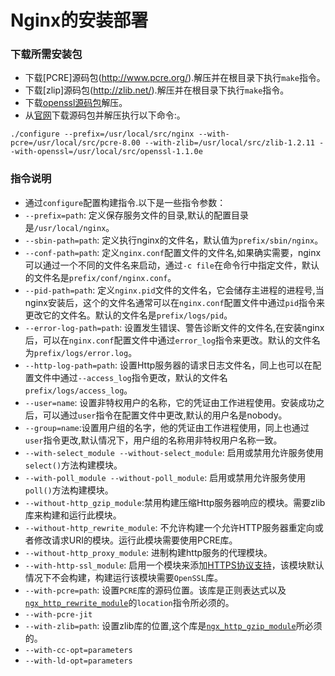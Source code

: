# Nginx的安装部署    

### 下载所需安装包    
- 下载[PCRE]源码包(http://www.pcre.org/).解压并在根目录下执行`make`指令。
- 下载[zlip]源码包(http://zlib.net/).解压并在根目录下执行`make`指令。
- 下载[openssl源码包](https://www.openssl.org/source/)解压。
- 从[官网](http://nginx.org/)下载源码包并解压执行以下命令:。

```
./configure --prefix=/usr/local/src/nginx --with-pcre=/usr/local/src/pcre-8.00 --with-zlib=/usr/local/src/zlib-1.2.11 --with-openssl=/usr/local/src/openssl-1.1.0e
```
### 指令说明        
- 通过`configure`配置构建指令.以下是一些指令参数：
- `--prefix=path`: 定义保存服务文件的目录,默认的配置目录是`/usr/local/nginx`。
- `--sbin-path=path`: 定义执行nginx的文件名，默认值为`prefix/sbin/nginx`。
- `--conf-path=path`: 定义`nginx.conf`配置文件的文件名,如果确实需要，nginx可以通过一个不同的文件名来启动，通过`-c file`在命令行中指定文件，默认的文件名是`prefix/conf/nginx.conf`。   
- `--pid-path=path`: 定义`nginx.pid`文件的文件名，它会储存主进程的进程号,当nginx安装后，这个的文件名通常可以在`nginx.conf`配置文件中通过`pid`指令来更改它的文件名。默认的文件名是`prefix/logs/pid`。    
- `--error-log-path=path`: 设置发生错误、警告诊断文件的文件名,在安装nginx后，可以在`nginx.conf`配置文件中通过`error_log`指令来更改。默认的文件名为`prefix/logs/error.log`。    
- `--http-log-path=path`: 设置Http服务器的请求日志文件名，同上也可以在配置文件中通过`--access_log`指令更改，默认的文件名`prefix/logs/access_log`。    
- `--user=name`: 设置非特权用户的名称，它的凭证由工作进程使用。安装成功之后，可以通过`user`指令在配置文件中更改,默认的用户名是nobody。    
- `--group=name`:设置用户组的名字，他的凭证由工作进程使用，同上也通过`user`指令更改,默认情况下，用户组的名称用非特权用户名称一致。    
- `--with-select_module --without-select_module`: 启用或禁用允许服务使用`select()`方法构建模块。    
- `--with-poll_module --without-poll_module`: 启用或禁用允许服务使用`poll()`方法构建模块。    
- `--without-http_gzip_module`:禁用构建压缩Http服务器响应的模块。需要zlib库来构建和运行此模块。    
- `--without-http_rewrite_module`: 不允许构建一个允许HTTP服务器重定向或者修改请求URI的模块。运行此模块需要使用PCRE库。
- `--without-http_proxy_module`: 进制构建http服务的代理模块。
- `--with-http-ssl_module`: 启用一个模块来添加[HTTPS协议支持](http://nginx.org/en/docs/http/ngx_http_ssl_module.html)，该模块默认情况下不会构建，构建运行该模块需要`OpenSSL`库。
- `--with-pcre=path`: 设置`PCRE`库的源码位置。该库是正则表达式以及[`ngx_http_rewrite_module`](http://nginx.org/en/docs/http/ngx_http_gzip_module.html)的`location`指令所必须的。
- `--with-pcre-jit`
- `--with-zlib=path`: 设置zlib库的位置,这个库是[`ngx_http_gzip_module`](http://nginx.org/en/docs/http/ngx_http_gzip_module.html)所必须的。
- `--with-cc-opt=parameters`
- `--with-ld-opt=parameters`
